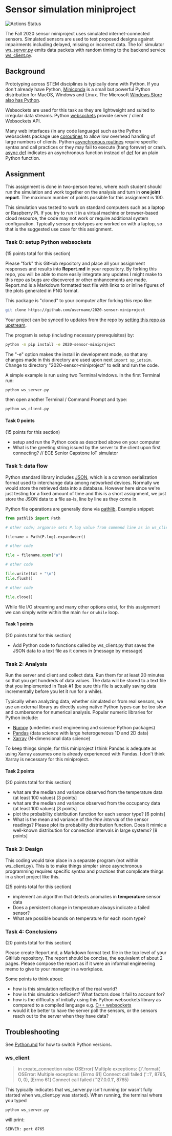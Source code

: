 # Sensor simulation miniproject

![Actions Status](https://github.com/BostonUniversitySeniorDesign/2020-sensor-miniproject/workflows/ci/badge.svg)

The Fall 2020 sensor miniproject uses simulated internet-connected sensors.
Simulated sensors are used to test proposed designs against impairments including delayed, missing or incorrect data.
The IoT simulator
[ws_server.py](./ws_server.py)
emits data packets with random timing to the backend service
[ws_client.py](./ws_client.py).

## Background

Prototyping across STEM disciplines is typically done with Python.
If you don't already have Python,
[Miniconda](https://docs.conda.io/en/latest/miniconda.html)
is a small but powerful Python distribution for MacOS, Windows and Linux.
The Microsoft
[Windows Store also has Python](https://www.microsoft.com/en-us/p/python-38/9mssztt1n39l?activetab=pivot:overviewtab).

Websockets are used for this task as they are lightweight and suited to irregular data streams.
Python
[websockets](https://websockets.readthedocs.io/)
provide server / client Websockets API.

Many web interfaces (in any code language) such as the Python websockets package
use
[coroutines](https://docs.python.org/3/library/asyncio-task.html)
to allow low overhead handling of large numbers of clients.
Python
[asynchronous routines](https://docs.python.org/3/library/asyncio-dev.html)
require specific syntax and call practices or they may fail to execute (hang forever) or crash.
[async def](https://python.readthedocs.io/en/stable/library/asyncio-task.html)
indicates an asynchronous function instead of
[def](https://realpython.com/defining-your-own-python-function/)
for an plain Python function.

## Assignment

This assignment is done in two-person teams, where each student should run the simulation and work together on the analysis and turn in **one joint report**.
The maximum number of points possible for this assignment is 100.

This simulation was tested to work on standard computers such as a laptop or Raspberry Pi.
If you try to run it in a virtual machine or browser-based cloud resource, the code may not work or require additional system configuration.
Typically sensor prototypes are worked on with a laptop, so that is the suggested use case for this assignment.


### Task 0: setup Python websockets

(15 points total for this section)

Please "fork" this GitHub repository and place all your assignment responses and results into **Report.md** in your repository.
By forking this repo, you will be able to more easily integrate any updates I might make to this repo as bugs are discovered or other enhancements are made.
Report.md is a Markdown formatted text file with links to or inline figures of the plots generated in PNG format.

This package is "cloned" to your computer after forking this repo like:

```sh
git clone https://github.com/username/2020-sensor-miniproject
```
Your project can be synced to updates from the repo by
[setting this repo as upstream](./Git.md).

The program is setup (including necessary prerequisites) by:

```sh
python -m pip install -e 2020-sensor-miniproject
```

The "-e" option makes the install in development mode, so that any changes made in this directory
are used upon next `import sp_iotsim`.
Change to directory "2020-sensor-miniproject" to edit and run the code.

A simple example is run using two Terminal windows.
In the first Terminal run:

```sh
python ws_server.py
```

then open another Terminal / Command Prompt and type:

```sh
python ws_client.py
```

#### Task 0 points

(15 points for this section)

* setup and run the Python code as described above on your computer
* What is the greeting string issued by the server to the client upon first connecting?
// ECE Senior Capstone IoT simulator
### Task 1: data flow

Python standard library includes
[JSON](https://docs.python.org/3/library/json.html),
which is a common serialization format used to interchange data among networked devices.
Normally we would store the retrieved data into a database.
However here since we're just testing for a fixed amount of time and this is a short assignment, we just store the JSON data to a file as-is, line by line as they come in.

Python file operations are generally done via
[pathlib](https://docs.python.org/3/library/pathlib.html#pathlib.Path.open).
Example snippet:

```python
from pathlib import Path

# other code; argparse sets P.log value from command line as in ws_client.py

filename = Path(P.log).expanduser()

# other code

file = filename.open("a")

# other code

file.write(txt + "\n")
file.flush()

# other code

file.close()
```

While file I/O streaming and many other options exist, for this assignment we can simply write within the main `for` or `while` loop.

#### Task 1 points

(20 points total for this section)

* Add Python code to functions called by ws_client.py that saves the JSON data to a text file as it comes in (message by message)

### Task 2: Analysis

Run the server and client and collect data.
Run them for at least 20 minutes so that you get hundreds of data values.
The data will be stored to a text file that you implemented in Task #1 (be sure this file is actually saving data incrementally before you let it run for a while).

Typically when analyzing data, whether simulated or from real sensors, we use an external library as directly using native Python types can be too slow and cumbersome for numerical analysis.
Popular numeric libraries for Python include:

* [Numpy](https://numpy.org) (underlies most engineering and science Python packages)
* [Pandas](https://pandas.pydata.org) (data science with large heterogeneous 1D and 2D data)
* [Xarray](https://xarray.pydata.org) (N-dimensional data science)

To keep things simple, for this miniproject I think Pandas is adequate as using Xarray assumes one is already experienced with Pandas.
I don't think Xarray is necessary for this miniproject.

#### Task 2 points

(20 points total for this section)

* what are the median and variance observed from the temperature data (at least 100 values)  [3 points]
* what are the median and variance observed from the occupancy data (at least 100 values)  [3 points]
* plot the probability distribution function for each sensor type? [6 points]
* What is the mean and variance of the *time interval* of the sensor readings? Please plot its probability distribution function. Does it mimic a well-known distribution for connection intervals in large systems? [8 points]

### Task 3: Design

This coding would take place in a separate program (not within ws_client.py).
This is to make things simpler since asynchronous programming requires specific syntax and practices that complicate things in a short project like this.

(25 points total for this section)

* implement an algorithm that detects anomalies in **temperature** sensor data
* Does a persistent change in temperature always indicate a failed sensor?
* What are possible bounds on temperature for each room type?

### Task 4: Conclusions

(20 points total for this section)

Please create Report.md, a Markdown format text file in the top level of your GitHub repository.
The report should be concise, the equivalent of about 2 pages.
Please compose the report as if it were an informal engineering memo to give to your manager in a workplace.

Some points to think about:

* how is this simulation reflective of the real world?
* how is this simulation deficient? What factors does it fail to account for?
* how is the difficulty of initially using this Python websockets library as compared to a compiled language e.g. [C++ websockets](https://github.com/facundofarias/awesome-websockets#c-1)
* would it be better to have the server poll the sensors, or the sensors reach out to the server when they have data?

## Troubleshooting

See [Python.md](./Python.md) for how to switch Python versions.

### ws_client

> in create_connection
>     raise OSError('Multiple exceptions: {}'.format(
> OSError: Multiple exceptions: [Errno 61] Connect call failed ('::1', 8765, 0, 0), [Errno 61] Connect call failed ('127.0.0.1', 8765)

This typically indicates that ws_server.py isn't running (or wasn't fully started when ws_client.py was started).
When running, the terminal where you typed

```sh
python ws_server.py
```

will print:

```
SERVER: port 8765
```

